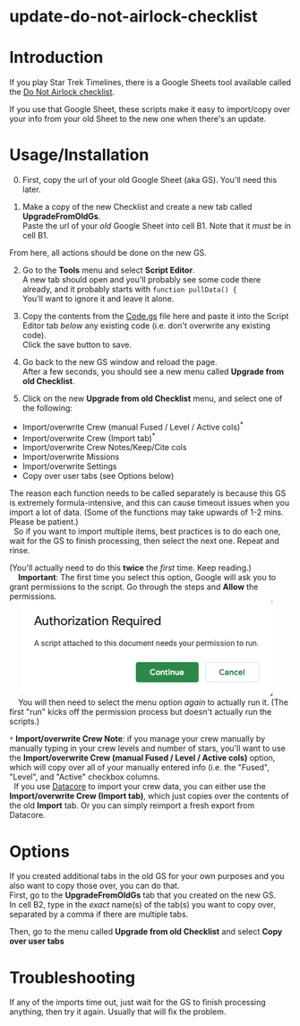 # update-do-not-airlock-checklist

# Introduction
If you play Star Trek Timelines, there is a Google Sheets tool available called the [Do Not Airlock checklist](https://forum.disruptorbeam.com/stt/discussion/15561/do-not-airlock-checklist-thread-4/p1).

If you use that Google Sheet, these scripts make it easy to import/copy over your info from your old Sheet to the new one when there's an update.


# Usage/Installation

0. First, copy the url of your old Google Sheet (aka GS). You'll need this later.

1. Make a copy of the new Checklist and create a new tab called **UpgradeFromOldGs**.\
Paste the url of your *old* Google Sheet into cell B1. Note that it *must* be in cell B1.

From here, all actions should be done on the new GS.

2. Go to the **Tools** menu and select **Script Editor**.\
A new tab should open and you'll probably see some code there already, and it probably starts with `function pullData() {`\
You'll want to ignore it and leave it alone. 

3. Copy the contents from the [Code.gs](https://github.com/edjusted/update-do-not-airlock-checklist/blob/main/Code.gs) file here and paste it into the Script Editor tab *below* any existing code (i.e. don't overwrite any existing code).\
Click the save button to save.

4. Go back to the new GS window and reload the page.\
After a few seconds, you should see a new menu called **Upgrade from old Checklist**.

5. Click on the new **Upgrade from old Checklist** menu, and select one of the following:
- Import/overwrite Crew (manual Fused / Level / Active cols)<sup>*</sup>
- Import/overwrite Crew (Import tab)<sup>*</sup>
- Import/overwrite Crew Notes/Keep/Cite cols
- Import/overwrite Missions
- Import/overwrite Settings
- Copy over user tabs (see Options below)

The reason each function needs to be called separately is because this GS is extremely formula-intensive, and this can cause timeout issues when you import a lot of data. (Some of the functions may take upwards of 1-2 mins. Please be patient.)\
&nbsp; So if you want to import multiple items, best practices is to do each one, wait for the GS to finish processing, then select the next one. Repeat and rinse.

(You'll actually need to do this **twice** the *first* time. Keep reading.)\
    **Important**: The first time you select this option, Google will ask you to grant permissions to the script. Go through the steps and **Allow** the permissions.\
          ![Google Authorization](.github/google-authorization-screenshot.png)\
    You will then need to select the menu option *again* to actually run it. (The first "run" kicks off the permission process but doesn't actually run the scripts.)



`*` **Import/overwrite Crew Note**: if you manage your crew manually by manually typing in your crew levels and number of stars, you'll want to use the **Import/overwrite Crew (manual Fused / Level / Active cols)** option, which will copy over all of your manually entered info (i.e. the "Fused", "Level", and "Active" checkbox columns.\
&nbsp; If you use [Datacore](https://datacore.app/playertools/) to import your crew data, you can either use the **Import/overwrite Crew (Import tab)**, which just copies over the contents of the old **Import** tab. Or you can simply reimport a fresh export from Datacore.

# Options

If you created additional tabs in the old GS for your own purposes and you also want to copy those over, you can do that.\
First, go to the **UpgradeFromOldGs** tab that you created on the new GS.\
In cell B2, type in the *exact* name(s) of the tab(s) you want to copy over, separated by a comma if there are multiple tabs.

Then, go to the menu called **Upgrade from old Checklist** and select **Copy over user tabs**

# Troubleshooting

If any of the imports time out, just wait for the GS to finish processing anything, then try it again. Usually that will fix the problem.
